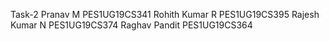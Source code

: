 Task-2
Pranav M PES1UG19CS341
Rohith Kumar R PES1UG19CS395
Rajesh Kumar N PES1UG19CS374
Raghav Pandit PES1UG19CS364
